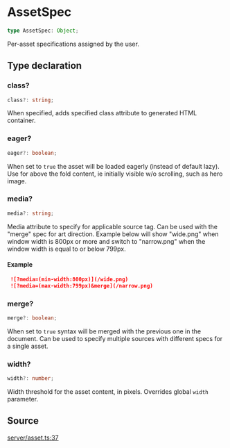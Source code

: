 # AssetSpec

```ts
type AssetSpec: Object;
```

Per-asset specifications assigned by the user.

## Type declaration

### class?

```ts
class?: string;
```

When specified, adds specified class attribute to generated HTML container.

### eager?

```ts
eager?: boolean;
```

When set to `true` the asset will be loaded eagerly (instead of default lazy).
 Use for above the fold content, ie initially visible w/o scrolling, such as hero image.

### media?

```ts
media?: string;
```

Media attribute to specify for applicable source tag. Can be used with the "merge" spec
 for art direction. Example below will show "wide.png" when window width is 800px or more
 and switch to "narrow.png" when the window width is equal to or below 799px.

#### Example

```md
 ![?media=(min-width:800px)](/wide.png)
 ![?media=(max-width:799px)&merge](/narrow.png)
 ```

### merge?

```ts
merge?: boolean;
```

When set to `true` syntax will be merged with the previous one in the document.
 Can be used to specify multiple sources with different specs for a single asset.

### width?

```ts
width?: number;
```

Width threshold for the asset content, in pixels.
 Overrides global `width` parameter.

## Source

[server/asset.ts:37](https://github.com/Elringus/Imgit/blob/157689c/src/server/asset.ts#L37)
